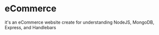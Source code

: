 # eCommerce
it's an eCommerce website create for understanding NodeJS, MongoDB, Express, and Handlebars
